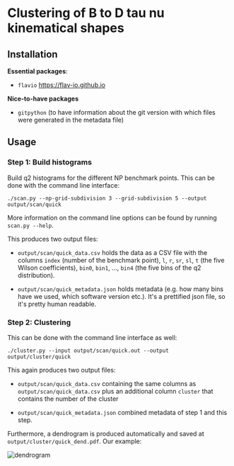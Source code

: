 # Clustering of B to D tau nu kinematical shapes

## Installation

**Essential packages**:

* ``flavio`` https://flav-io.github.io 

**Nice-to-have packages**

* ``gitpython`` (to have information about the git version with which 
    files were generated in the metadata file)

## Usage

### Step 1: Build histograms

Build q2 histograms for the different NP benchmark points.
This can be done with the command line interface:
        
    ./scan.py --np-grid-subdivision 3 --grid-subdivision 5 --output output/scan/quick

More information on the command line options can be found by running
``scan.py --help``.

This produces two output files:

* ``output/scan/quick_data.csv`` holds the data as a CSV file with the 
    columns ``index`` (number of the benchmark point), 
    ``l``, ``r``, ``sr``, ``sl``, ``t`` (the five Wilson coefficients),
    ``bin0``, ``bin1``, ..., ``bin4`` (the five bins of the q2 
    distribution). 
    
* ``output/scan/quick_metadata.json`` holds metadata (e.g. how many
    bins have we used, which software version etc.).
    It's a prettified json file, so it's pretty human readable.


### Step 2: Clustering
    
This can be done with the command line interface as well: 

    ./cluster.py --input output/scan/quick.out --output output/cluster/quick

This again produces two output files:

* ``output/scan/quick_data.csv`` containing the same columns as 
    ``output/scan/quick_data.csv`` plus an additional column ``cluster``
    that contains the number of the cluster
    
* ``output/scan/quick_metadata.json`` combined metadata of step 1 and
    this step.
    
Furthermore, a dendrogram is produced automatically and saved at
``output/cluster/quick_dend.pdf``. Our example: 

![dendrogram](https://raw.githubusercontent.com/celis/B_decays_clustering/master/readme_assets/quick_dend.png?raw=true)